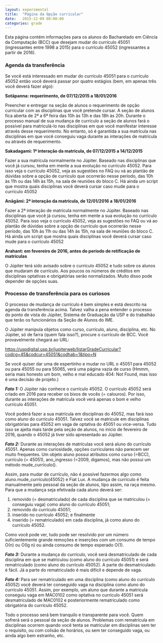 ```yaml
---
layout: experimental
title:  "Página da Opção curricular"
date:   2015-12-09 00:00:00
categories: grade
---
```


Esta página contém informações para os alunos do Bacharelado em Ciência da Computação (BCC) que desejam mudar do currículo 45051 (ingressantes entre 1998 a 2015) para o currículo 45052 (ingressantes a partir de 2016).

### Agenda da transferência

Se você está interessado em mudar do currículo 45051 para o currículo 45052 então você deverá passar por quatro estágios (bem, em apenas três você deverá fazer algo):

__Sotāpanna: requerimento, de 07/12/2015 a 18/01/2016__

Preencher e entregar na seção de alunos o requerimento de opção curricular com as disciplinas que você pretende cursar. A seção de alunos fica aberta de 2ª a 6ª feira das 10h às 13h e das 18h às 20h. Durante o processo manual de sua mudança de currículo a seção de alunos fará o possível para matriculá-lo nas disciplinas em que você manifestar interesse através desse requerimento. No entanto, só é garantida a sua matrícula nas disciplinas em que você conseguiu vaga durante as interações de matrícula ou através de requerimento.

__Sakadagami: 1ª interação da matrícula, de 07/12/2015 a 14/12/2015__

Fazer a sua matrícula normalmente no Júpiter. Baseado nas disciplinas que você já cursou, tenha em mente a sua evolução no currículo 45052. Para isso veja o currículo 45052, veja as sugestões no FAQ ou vá ao plantão de dúvidas sobre a opção de currículo que ocorrerão nesse período, das 10h às 11h ou das 14h às 15h, na sala de reuniões do bloco C. Há ainda um script que mostra quais disciplinas você deverá cursar caso mude para o currículo 45052

__Anāgāmi: 2ª interação da matrícula, de 12/01/2016 a 18/01/2016__

Fazer a 2ª interação de matrícula normalmente no Júpiter. Baseado nas disciplinas que você já cursou, tenha em mente a sua evolução no currículo 45052. Para isso veja o currículo 45052, veja as sugestões no FAQ ou vá ao plantão de dúvidas sobre a opção de currículo que ocorrerão nesse período, das 10h às 11h ou das 14h às 15h, na sala de reuniões do bloco C. Há ainda um script que mostra quais disciplinas você deverá cursar caso mude para o currículo 45052

__Arahant: em fevereiro de 2016, antes do período de retificação de matrículas__

O Júpiter terá sido avisado sobre o currículo 45052 e tudo sobre os alunos que mudaram de currículo. Aos poucos os números de créditos em disciplinas optativas e obrigatórias serão normalizados. Muito disso pode depender de opções suas.

### Processo de transferência para os curiosos

O processo de mudança de currículo é bem simples e está descrito na agenda da transferência acima. Talvez valha a pena entender o processo do ponto de vista do Júpiter, Sistema de Graduação da USP e do trabalhão que terão os funcionários da Seção de Alunos do IME.

O Júpiter manipula objetos como curso, currículo, aluno, disciplina, etc. No Júpiter, só de farra (quem fala isso?), procure o currículo de BCC. Você provavelmente chegará ao URL:

https://uspdigital.usp.br/jupiterweb/listarGradeCurricular?codcg=45&codcur=45051&codhab=1&tipo=N

Se você quiser dar uma de espertinho e mudar no URL o 45051 para 45052 ou para 45055 ou para 55065, verá uma página vazia de curso (Hmmm, seria mais honesto um bom, velho e mal educado 404: Not Found, mas isso é uma decisão de projeto.)

___Fato 1:___ O Júpiter não conhece o currículo 45052.
O currículo 45052 será criado em 2016 para receber os bixos de vocês (= calouros). Por isso, durante as interações de matrícula você verá apenas o bom e velho currículo 45051.

Você poderá fazer a sua matrícula em disciplinas do 45052, mas fará isso como aluno do currículo 45051. Talvez você se matricule em disciplinas obrigatórias para 45052 em vaga de optativa do 45051 ou vice-versa. Tudo isso se ajeita mais tarde pela seção de alunos, no início de fevereiro de 2016, quando o 45052 já tiver sido apresentado ao Júpiter.

___Fato 2:___ Durante as interações de matrículas você será aluno do currículo 45051.
Apenas como curiosidade, opções curriculares não parecem ser muito frequentes. Um objeto aluno possui atributos como curso (=BCC), currículo (= 45051), ano_ingresso (=2009, digamos), mas não possui um método mude_currículo().

Assim, para mudar de currículo, não é possível fazermos algo como aluno.mude_currículo(45052) e Fiat Lux. A mudança de currículo é feita manualmente pelo pessoal da seção de alunos, tipo assim, na raça mesmo. Para que a mudança seja efetivada cada aluno deverá ser:

1. removido (= desmatriculado) de cada disciplina que se matriculou (= conseguiu vaga) como aluno do currículo 45051;
2. removido do currículo 45051;
3. inserido no currículo 45052; e finalmente
4. inserido (= rematriculado) em cada disciplina, já como aluno do currículo 45052.

Como você pode ver, tudo pode ser resolvido por um número suficientemente grande remoções e inserções com um consumo de tempo Ο(n) ou Ο(lg n) ou ainda consumo de tempo esperado Ο(1).

___Fato 3:___ Durante a mudança do currículo, você será desmatriculado de cada disciplina em que se matriculou (como aluno do currículo 45051) e será rematriculado (como aluno do currículo 45052).
A parte do desmatriculado é fácil. Já a parte do rematriculado é mais difícil e depende de vaga.

___Fato 4:___ Para ser rematriculado em uma disciplina (como aluno do currículo 45052) você deverá ter conseguido vaga na disciplina como aluno do currículo 45051.
Assim, por exemplo, um aluno que durante a matrícula conseguiu vaga em MAC0102 como optativa no currículo 45051 será desmatriculado de MAC0102 e posteriormente rematriculado como obrigatória do currículo 45052.

Todo o processo será bem tranquilo e transparente para você. Quem sofrerá será o pessoal da seção de alunos. Problemas com rematrícula em disciplinas ocorrem quando você tenta se matricular em disciplinas sem ter o requisito, ou com colisão de horários, ou sem ter conseguido vaga, ou ainda algo bem estranho, etc.

